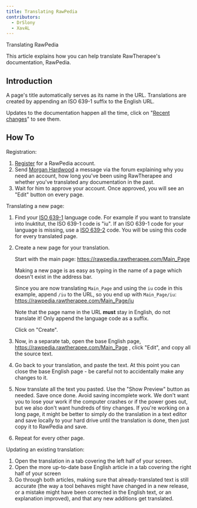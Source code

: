 ```yaml
---
title: Translating RawPedia
contributors:
  - DrSlony
  - XavAL
---
```


<div class="pagetitle">

Translating RawPedia

</div>

This article explains how you can help translate RawTherapee's
documentation, RawPedia.

## Introduction

A page's title automatically serves as its name in the URL. Translations
are created by appending an ISO 639-1 suffix to the English URL.

Updates to the documentation happen all the time, click on "[Recent
changes](https://rawpedia.rawtherapee.com/Special:RecentChanges)" to see
them.

## How To

Registration:

1.  [Register](https://rawpedia.rawtherapee.com/Special:RequestAccount)
    for a RawPedia account.
2.  Send [Morgan Hardwood](https://discuss.pixls.us/u/Morgan_Hardwood) a
    message via the forum explaining why you need an account, how long
    you've been using RawTherapee and whether you've translated any
    documentation in the past.
3.  Wait for him to approve your account. Once approved, you will see an
    "Edit" button on every page.

Translating a new page:

1.  Find your [ISO
    639-1](https://en.wikipedia.org/wiki/List_of_ISO_639-1_codes)
    language code. For example if you want to translate into Inuktitut,
    the ISO 639-1 code is "iu". If an ISO 639-1 code for your language
    is missing, use a [ISO
    639-2](https://en.wikipedia.org/wiki/List_of_ISO_639-2_codes) code.
    You will be using this code for every translated page.
2.  Create a new page for your translation.
      
    Start with the main page:
    <https://rawpedia.rawtherapee.com/Main_Page>

    Making a new page is as easy as typing in the name of a page which
    doesn't exist in the address bar.

    Since you are now translating `Main_Page` and using the `iu` code in
    this example, append `/iu` to the URL, so you end up with
    `Main_Page/iu`: <https://rawpedia.rawtherapee.com/Main_Page/iu>

    Note that the page name in the URL **must** stay in English, do not
    translate it! Only append the language code as a suffix.

    Click on "Create".
3.  Now, in a separate tab, open the base English page,
    <https://rawpedia.rawtherapee.com/Main_Page> , click "Edit", and
    copy all the source text.
4.  Go back to your translation, and paste the text. At this point you
    can close the base English page - be careful not to accidentally
    make any changes to it.
5.  Now translate all the text you pasted. Use the "Show Preview" button
    as needed. Save once done. Avoid saving incomplete work. We don't
    want you to lose your work if the computer crashes or if the power
    goes out, but we also don't want hundreds of tiny changes. If you're
    working on a long page, it might be better to simply do the
    translation in a text editor and save locally to your hard drive
    until the translation is done, then just copy it to RawPedia and
    save.
6.  Repeat for every other page.

Updating an existing translation:

1.  Open the translation in a tab covering the left half of your screen.
2.  Open the more up-to-date base English article in a tab covering the
    right half of your screen
3.  Go through both articles, making sure that already-translated text
    is still accurate (the way a tool behaves might have changed in a
    new release, or a mistake might have been corrected in the English
    text, or an explanation improved), and that any new additions get
    translated.
